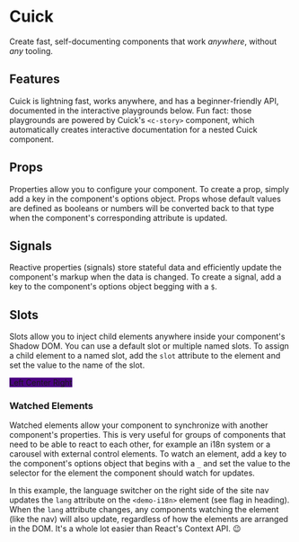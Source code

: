 # Cuick

Create fast, self-documenting components that work _anywhere_, without _any_ tooling.

## Features

Cuick is lightning fast, works anywhere, and has a beginner-friendly API, documented in the interactive playgrounds below. Fun fact: those playgrounds are powered by Cuick's `<c-story>` component, which automatically creates interactive documentation for a nested Cuick component.

<c-code src="/src/components/counter.js"></c-code>

## Props

Properties allow you to configure your component. To create a prop, simply add a key in the component's options object. Props whose default values are defined as booleans or numbers will be converted back to that type when the component's corresponding attribute is updated.

<c-story>
	<currency-formatter></currency-formatter>
</c-story>

## Signals

Reactive properties (signals) store stateful data and efficiently update the component's markup when the data is changed. To create a signal, add a key to the component's options object begging with a `$`.

<c-story>
	<c-counter></c-counter>
</c-story>

## Slots

Slots allow you to inject child elements anywhere inside your component's Shadow DOM. You can use a default slot or multiple named slots. To assign a child element to a named slot, add the `slot` attribute to the element and set the value to the name of the slot.

<c-story>
	<c-toolbar style="background: indigo">
		<a slot="left">Left</a>
		<span slot="center">Center</span>
		<a slot="right">Right</a>
	</c-toolbar>
</c-story>

<h3 style="display: flex; align-items: baseline; justify-content: space-between">
	Watched Elements
	<demo-i18n></demo-i18n>
</h3>

Watched elements allow your component to synchronize with another component's properties. This is very useful for groups of components that need to be able to react to each other, for example an i18n system or a carousel with external control elements. To watch an element, add a key to the component's options object that begins with a `_` and set the value to the selector for the element the component should watch for updates.

In this example, the language switcher on the right side of the site nav updates the `lang` attribute on the <code>&lt;demo-i18n&gt;</code> element (see flag in heading). When the `lang` attribute changes, any components watching the element (like the nav) will also update, regardless of how the elements are arranged in the DOM. It's a whole lot easier than React's Context API. 😉

<c-story>
	<demo-nav style="background: indigo"></demo-nav>
</c-story>
